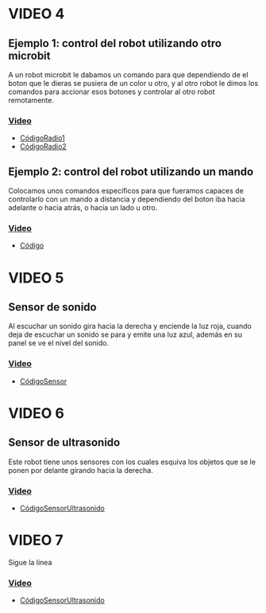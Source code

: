 # VIDEO 4
## Ejemplo 1: control del robot utilizando otro microbit
A un robot microbit le dabamos un comando para que dependiendo de el boton que le dieras se pusiera de un color u otro, y al otro robot le dimos los comandos para accionar esos botones y controlar al otro robot remotamente.
### [Video](https://youtube.com/shorts/O4x1_YdIR9o?feature=share)
- [CódigoRadio1](microbit-Radio1.hex)
- [CódigoRadio2](microbit-Radio2.hex)
## Ejemplo 2: control del robot utilizando un mando
Colocamos unos comandos específicos para que fueramos capaces de controlarlo con un mando a distancia y dependiendo del boton iba hacia adelante o hacia atrás, o hacia un lado u otro.
### [Video](https://www.youtube.com/shorts/SO06RnsOGdo)
- [Código](microbit-mandoo.hex)
# VIDEO 5
## Sensor de sonido
Al escuchar un sonido gira hacia la derecha y enciende la luz roja, cuando deja de escuchar un sonido se para y emite una luz azul, además en su panel se ve el nivel del sonido.
### [Video](https://youtube.com/shorts/lFjY8JYX4jg?feature=share)
- [CódigoSensor](microbit-sensor.hex)
# VIDEO 6
## Sensor de ultrasonido
Este robot tiene unos sensores con los cuales esquiva los objetos que se le ponen por delante girando hacia la derecha.
### [Video](https://youtube.com/shorts/f3GtBt11KOA?feature=share)
- [CódigoSensorUltrasonido](microbit-us.hex)
# VIDEO 7
Sigue la linea
### [Video](https://youtube.com/shorts/QLEFDHij14I?feature=share)
- [CódigoSensorUltrasonido](microbit-linea.hex)
